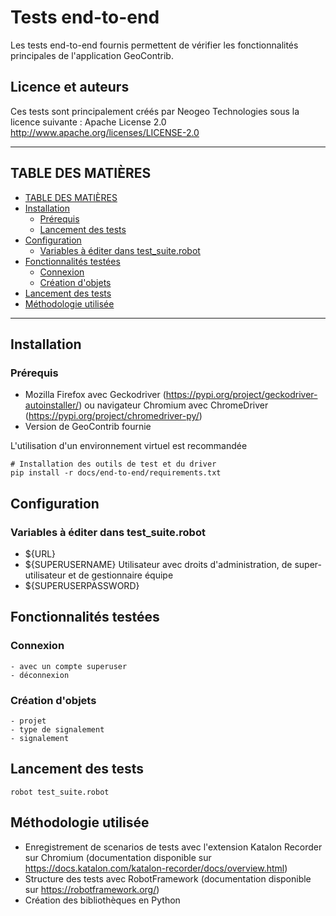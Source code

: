 # Tests end-to-end

Les tests end-to-end fournis permettent de vérifier les fonctionnalités principales de l'application GeoContrib.


## Licence et auteurs

Ces tests sont principalement créés par Neogeo Technologies sous la licence suivante :
Apache License 2.0
http://www.apache.org/licenses/LICENSE-2.0


---


## TABLE DES MATIÈRES
 - [TABLE DES MATIÈRES](#TABLE-DES-MATIÈRES)
 - [Installation](#Installation)
   - [Prérequis](#Prérequis)
   - [Lancement des tests](#Lancement-des-tests)
 - [Configuration](#Configuration)
   - [Variables à éditer dans test_suite.robot](#Variables-à-éditer-dans-test_suite.robot)
- [Fonctionnalités testées](#Fonctionnalités-testées)
    - [Connexion](#Connexion)
    - [Création d'objets](#Création-d'objets)
- [Lancement des tests](#Lancement-des-tests)
- [Méthodologie utilisée](#Méthodologie-utilisée)


---


## Installation

### Prérequis

- Mozilla Firefox avec Geckodriver (https://pypi.org/project/geckodriver-autoinstaller/) ou navigateur Chromium avec ChromeDriver (https://pypi.org/project/chromedriver-py/)
- Version de GeoContrib fournie

L'utilisation d'un environnement virtuel est recommandée

```shell
# Installation des outils de test et du driver
pip install -r docs/end-to-end/requirements.txt
```

## Configuration

### Variables à éditer dans test_suite.robot

- ${URL}
- ${SUPERUSERNAME}  Utilisateur avec droits d'administration, de super-utilisateur et de gestionnaire équipe
- ${SUPERUSERPASSWORD} 


## Fonctionnalités testées

### Connexion

    - avec un compte superuser
    - déconnexion

### Création d'objets

    - projet
    - type de signalement
    - signalement


## Lancement des tests

```shell
robot test_suite.robot
```


## Méthodologie utilisée

- Enregistrement de scenarios de tests avec l'extension Katalon Recorder sur Chromium (documentation disponible sur https://docs.katalon.com/katalon-recorder/docs/overview.html)
- Structure des tests avec RobotFramework (documentation disponible sur https://robotframework.org/)
- Création des bibliothèques en Python
